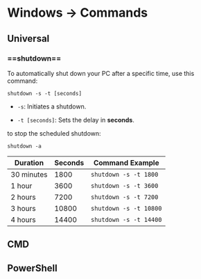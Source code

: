 # Windows -> Commands

## Universal

 ### ==**shutdown**== 

To automatically shut down your PC after a specific time, use this command:

```
shutdown -s -t [seconds]
```

- `-s`: Initiates a shutdown.
    
- `-t [seconds]`: Sets the delay in **seconds**.

to stop the scheduled shutdown:

```
shutdown -a
```

|Duration|Seconds|Command Example|
|---|---|---|
|30 minutes|1800|`shutdown -s -t 1800`|
|1 hour|3600|`shutdown -s -t 3600`|
|2 hours|7200|`shutdown -s -t 7200`|
|3 hours|10800|`shutdown -s -t 10800`|
|4 hours|14400|`shutdown -s -t 14400`|


## CMD



## PowerShell





